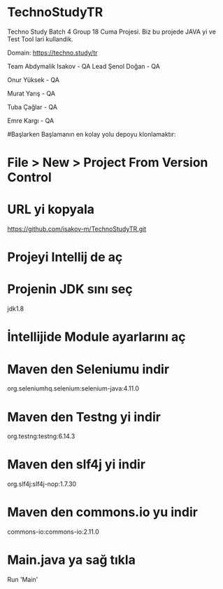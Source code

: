 # TechnoStudyTR
Techno Study Batch 4 Group 18 Cuma Projesi. Biz bu projede JAVA yi ve Test Tool lari kullandik.

Domain: https://techno.study/tr

Team
  Abdymalik Isakov - QA Lead
  Şenol Doğan - QA
  
  Onur Yüksek - QA
  
  Murat Yarış - QA
  
  Tuba Çağlar - QA
  
  Emre Kargı  - QA

  #Başlarken
  Başlamanın en kolay yolu depoyu klonlamaktır:
  # File > New > Project From Version Control 
# URL yi kopyala
https://github.com/isakov-m/TechnoStudyTR.git

# Projeyi Intellij de aç
# Projenin JDK sını seç
jdk1.8

# İntellijide Module ayarlarını aç
# Maven den Seleniumu indir
org.seleniumhq.selenium:selenium-java:4.11.0

# Maven den Testng yi indir
org.testng:testng:6.14.3

# Maven den slf4j yi indir
org.slf4j:slf4j-nop:1.7.30

# Maven den commons.io yu indir
commons-io:commons-io:2.11.0

# Main.java ya sağ tıkla
Run 'Main'
